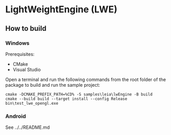 # LightWeightEngine (LWE)

## How to build

### Windows

Prerequisites:
* CMake
* Visual Studio

Open a terminal and run the following commands from the root folder of the package to build and run the sample project:
```
cmake -DCMAKE_PREFIX_PATH=%CD% -S samples\leia\lwEngine -B build
cmake --build build --target install --config Release
bin\test_lwe_opengl.exe
```

### Android

See ../../README.md
